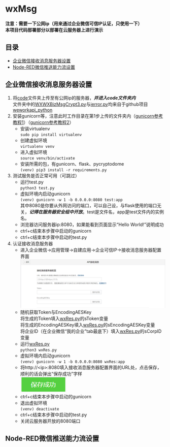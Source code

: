 # wxMsg
**注意：需要一下公网ip（用来通过企业微信可信IP认证，只使用一下）**  
**本项目代码部署部分以部署在云服务器上进行演示**

## 目录
  * [企业微信接收消息服务器设置](#企业微信接收消息服务器设置)
  * [Node-RED微信推送能力流设置](#node-red微信推送能力流设置-)

## 企业微信接收消息服务器设置
1. 将[code](code)文件夹上传至有公网ip的服务器，**_并进入code文件夹内_**  
    文件夹中的[WXWXBizMsgCrypt3.py](code/WXBizMsgCrypt3.py)与[ierror.py](code/ierror.py)均来自于github项目[weworkapi_python](https://github.com/sbzhu/weworkapi_python/tree/master/callback)
2. 安装gunicorn等，注意此时工作目录在第1步上传的文件夹内（[gunicorn参考教程1](https://www.cnblogs.com/Mystogan/p/16144753.html)）（[gunicorn参考教程2](https://www.cnblogs.com/Ray-liang/p/4837850.html)）
    * 安装virtualenv  
        `sudo pip install virtualenv`
    * 创建虚拟环境  
        `virtualenv venv`
    * 进入虚拟环境  
        `source venv/bin/activate`
    * 安装所需的包，有gunicorn、flask、pycryptodome  
        `(venv) pip3 install -r requirements.py`  
3. 测试服务是否正常可用（可跳过）  
    * 运行test.py  
        `python3 test.py`
    * 虚拟环境内启动gunicorn  
        `(venv) gunicorn -w 1 -b 0.0.0.0:8080 test:app`  
        其中8080是你要从外网访问的端口，可以自己设，与flask使用的端口无关，**_记得在服务器安全组中开放_**。test是文件名，app是test文件内的实例名。
    * 浏览器访问服务器ip:8080，如果能看到页面显示“Hello World!”说明成功
    * ctrl+c结束本步骤中启动的gunicorn
    * ctrl+c结束本步骤中启动的test.py
4. 认证接收消息服务器  
    * 进入企业微信->应用管理->自建应用->企业可信IP->接收消息服务器配置界面  
        ![接收消息服务器配置界面](img/接收消息服务器配置.png)  
    * 随机获取Token与EncodingAESKey  
        将生成的Token填入[wxRes.py](code/wxRes.py)的sToken变量  
        将生成的EncodingAESKey填入[wxRes.py](code/wxRes.py)的sEncodingAESKey变量  
        将企业ID（在企业微信“我的企业”tab最底下）填入[wxRes.py](code/wxRes.py)的sCorpID变量
    * 运行[wxRes.py](code/wxRes.py)  
        `python3 wxRes.py`  
    * 虚拟环境内启动gunicorn  
        `(venv) gunicorn -w 1 -b 0.0.0.0:8080 wxRes:app`  
    * 将http://\<ip\>:8080填入接收消息服务器配置界面的URL处，点击保存，顺利的话会弹出“保存成功”字样  
        ![保存成功](img/保存成功.png)  
    * ctrl+c结束本步骤中启动的gunicorn  
    * 退出虚拟环境  
        `(venv) deactivate`  
    * ctrl+c结束本步骤中启动的test.py  
    * 关闭云服务器开放的8080端口  

## Node-RED微信推送能力流设置  

